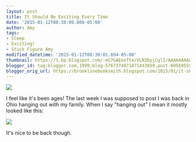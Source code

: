 ```yaml
---
layout: post
title: It Should Be Exciting Every Time
date: '2015-01-12T08:30:00.000-05:00'
author: Amy
tags:
- Sleep
- Exciting!
- Stick Figure Amy
modified_datetime: '2015-01-12T08:30:01.694-05:00'
thumbnail: https://1.bp.blogspot.com/-mS7GAEooTto/VLN3DpjCglI/AAAAAAAAAuE/hUqcdCqa7l8/s72-c/Excitement.jpg
blogger_id: tag:blogger.com,1999:blog-5767374071871443859.post-6056955536327182475
blogger_orig_url: https://brooklinebooksmith.blogspot.com/2015/01/it-should-be-exciting-every-time.html
---
```

[![](https://1.bp.blogspot.com/-mS7GAEooTto/VLN3DpjCglI/AAAAAAAAAuE/hUqcdCqa7l8/s1600/Excitement.jpg)](https://1.bp.blogspot.com/-mS7GAEooTto/VLN3DpjCglI/AAAAAAAAAuE/hUqcdCqa7l8/s1600/Excitement.jpg)

I feel like it's been ages! The last week I was supposed to post I was back in Ohio hanging out with my family. When I say "hanging out" I mean it mostly looked like this:

[![](https://2.bp.blogspot.com/-JVesc2V-dvc/VLN3DhINthI/AAAAAAAAAuA/8EGn_wgZnqE/s1600/sleepcrop.jpg)](https://2.bp.blogspot.com/-JVesc2V-dvc/VLN3DhINthI/AAAAAAAAAuA/8EGn_wgZnqE/s1600/sleepcrop.jpg)

It's nice to be back though.
